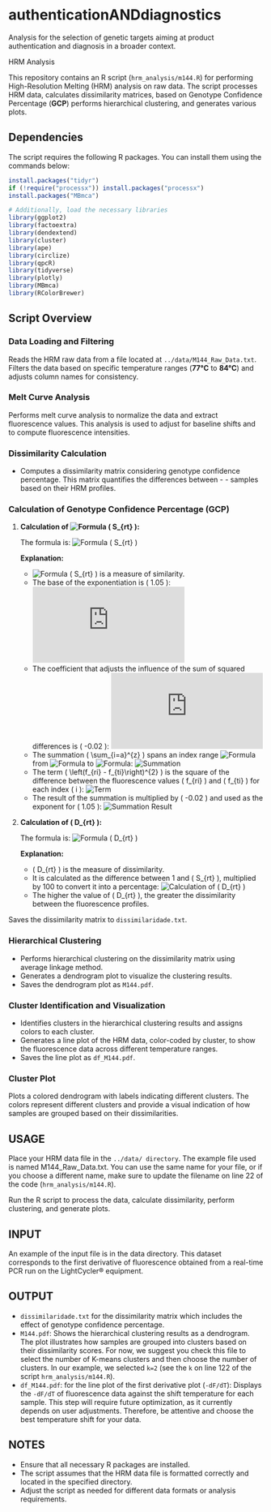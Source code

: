# authenticationANDdiagnostics
Analysis for the selection of genetic targets aiming at product authentication and diagnosis in a broader context.

HRM Analysis

This repository contains an R script (`hrm_analysis/m144.R`) for performing High-Resolution Melting (HRM) analysis on raw data. The script processes HRM data, calculates dissimilarity matrices, based on Genotype Confidence Percentage (**GCP**) performs hierarchical clustering, and generates various plots.

## Dependencies

The script requires the following R packages. You can install them using the commands below:

```r
install.packages("tidyr")
if (!require("processx")) install.packages("processx")
install.packages("MBmca")

# Additionally, load the necessary libraries
library(ggplot2)
library(factoextra)
library(dendextend)
library(cluster)
library(ape)
library(circlize)
library(qpcR)
library(tidyverse)
library(plotly)
library(MBmca)
library(RColorBrewer)
```

## Script Overview
### Data Loading and Filtering
Reads the HRM raw data from a file located at `../data/M144_Raw_Data.txt`.
Filters the data based on specific temperature ranges (**77°C** to **84°C**) and adjusts column names for consistency.
### Melt Curve Analysis
Performs melt curve analysis to normalize the data and extract fluorescence values. This analysis is used to adjust for baseline shifts and to compute fluorescence intensities.
### Dissimilarity Calculation
- Computes a dissimilarity matrix considering genotype confidence percentage. This matrix quantifies the differences between - - samples based on their HRM profiles.



### Calculation of Genotype Confidence Percentage (GCP)

1. **Calculation of ![Formula \( S_{rt} \)](https://latex.codecogs.com/svg.latex?S_{rt}):**

   The formula is:
   ![Formula \( S_{rt} \)](https://latex.codecogs.com/svg.latex?S_{rt}%20=%201.05^{-0.02%20\sum_{i=a}^{z}\left(f_{ri}%20-%20f_{ti}\right)^{2}})

   **Explanation:**
   - ![Formula \( S_{rt} \)](https://latex.codecogs.com/svg.latex?S_{rt}) is a measure of similarity.
   - The base of the exponentiation is \( 1.05 \):
     ![Base](https://latex.codecogs.com/svg.latex?1.05)
   - The coefficient that adjusts the influence of the sum of squared differences is \( -0.02 \):
     ![Coefficient](https://latex.codecogs.com/svg.latex?-0.02)
   - The summation \( \sum_{i=a}^{z} \) spans an index range ![Formula](https://latex.codecogs.com/svg.latex?{i}) from ![Formula](https://latex.codecogs.com/svg.latex?{a}) to ![Formula](https://latex.codecogs.com/svg.latex?{z}): 
     ![Summation](https://latex.codecogs.com/svg.latex?\sum_{i=a}^{z})
   - The term \( \left(f_{ri} - f_{ti}\right)^{2} \) is the square of the difference between the fluorescence values \( f_{ri} \) and \( f_{ti} \) for each index \( i \):
     ![Term](https://latex.codecogs.com/svg.latex?\left(f_{ri}%20-%20f_{ti}\right)^{2})
   - The result of the summation is multiplied by \( -0.02 \) and used as the exponent for \( 1.05 \):
     ![Summation Result](https://latex.codecogs.com/svg.latex?1.05^{-0.02%20\sum_{i=a}^{z}\left(f_{ri}%20-%20f_{ti}\right)^{2}})

2. **Calculation of \( D_{rt} \):**

   The formula is:
   ![Formula \( D_{rt} \)](https://latex.codecogs.com/svg.latex?D_{rt}%20=%20(1%20-%20S_{rt})%20*%20100)

   **Explanation:**
   - \( D_{rt} \) is the measure of dissimilarity.
   - It is calculated as the difference between 1 and \( S_{rt} \), multiplied by 100 to convert it into a percentage:
     ![Calculation of \( D_{rt} \)](https://latex.codecogs.com/svg.latex?D_{rt}%20=%20(1%20-%20S_{rt})%20*%20100)
   - The higher the value of \( D_{rt} \), the greater the dissimilarity between the fluorescence profiles.






Saves the dissimilarity matrix to `dissimilaridade.txt`.
### Hierarchical Clustering
- Performs hierarchical clustering on the dissimilarity matrix using average linkage method.
- Generates a dendrogram plot to visualize the clustering results.
- Saves the dendrogram plot as `M144.pdf`.
### Cluster Identification and Visualization
- Identifies clusters in the hierarchical clustering results and assigns colors to each cluster.
- Generates a line plot of the HRM data, color-coded by cluster, to show the fluorescence data across different temperature ranges.
- Saves the line plot as `df_M144.pdf`.
### Cluster Plot
Plots a colored dendrogram with labels indicating different clusters. The colors represent different clusters and provide a visual indication of how samples are grouped based on their dissimilarities.

## USAGE
Place your HRM data file in the `../data/ directory`. The example file used is named M144_Raw_Data.txt. You can use the same name for your file, or if you choose a different name, make sure to update the filename on line 22 of the code (`hrm_analysis/m144.R`).

Run the R script to process the data, calculate dissimilarity, perform clustering, and generate plots.

## INPUT
An example of the input file is in the data directory. This dataset corresponds to the first derivative of fluorescence obtained from a real-time PCR run on the LightCycler® equipment.

## OUTPUT

- `dissimilaridade.txt` for the dissimilarity matrix which includes the effect of genotype confidence percentage.
- `M144.pdf`:
Shows the hierarchical clustering results as a dendrogram. The plot illustrates how samples are grouped into clusters based on their dissimilarity scores. For now, we suggest you check this file to select the number of K-means clusters and then choose the number of clusters. In our example, we selected `k=2` (see the `k` on line 122 of the script `hrm_analysis/m144.R`).
- `df_M144.pdf`:  for the line plot of the first derivative plot (`-dF/dT`):
Displays the `-dF/dT` of fluorescence data against the shift temperature for each sample. This step will require future optimization, as it currently depends on user adjustments. Therefore, be attentive and choose the best temperature shift for your data.

## NOTES
- Ensure that all necessary R packages are installed.
- The script assumes that the HRM data file is formatted correctly and located in the specified directory.
- Adjust the script as needed for different data formats or analysis requirements.
